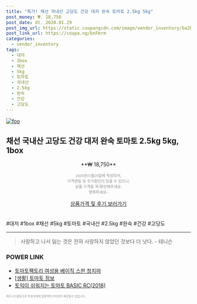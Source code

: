 ```yaml
--- 
title: "특가! 채선 국내산 고당도 건강 대저 완숙 토마토 2.5kg 5kg" 
post_money: ₩. 18,750 
post_date: dt. 2020.01.29 
post_img_url: https://static.coupangcdn.com/image/vendor_inventory/ba2b/ea19b7a67c3974dcb89eca08f736615140890454ba10daba6e4345808816.jpg 
post_link_url: https://coupa.ng/bnFmrm 
categories: 
  - vendor_inventory 
tags: 
  - 대저 
  - 1box 
  - 채선 
  - 5kg 
  - 토마토 
  - 국내산 
  - 2.5kg 
  - 완숙 
  - 건강 
  - 고당도 
--- 
```

[![foo](https://static.coupangcdn.com/image/vendor_inventory/ba2b/ea19b7a67c3974dcb89eca08f736615140890454ba10daba6e4345808816.jpg)](https://coupa.ng/bnFmrm) 

## 채선 국내산 고당도 건강 대저 완숙 토마토 2.5kg 5kg, 1box 
<p style="text-align: center;">**₩ 18,750**</p> 
<p style="text-align: center;"><span style="color: #898c8f; font-family: Georgia,Times,serif; font-size: 0.75em;">2020년01월29일에 작성되어, <br>가격변동 및 추가할인이 있을 수 있으니,<br> 상품 가격을 꼭!확인해주세요.<br>행복하세요~</span> 
</p>	 
<div markdown="0" style="text-align: center;"><a href="https://coupa.ng/bnFmrm" class="btn btn--success">상품가격 및 후기 보러가기</a></div> 
<br><br> 
  #대저 #1box #채선 #5kg #토마토 #국내산 #2.5kg #완숙 #건강 #고당도 
<hr> 

> 사랑하고 나서 잃는 것은 전혀 사랑하지 않았던 것보다 더 낫다. - 테니슨 


### POWER LINK

* <a href="https://blog.naver.com/santokki14/221787063369" target="_blank">토마토팩토리 여성용 베이직 스판 청치마</a>
* <a href="https://blog.naver.com/santokki14/221771157271" target="_blank"> [생활] 토마토 정보 </a>
* <a href="https://blog.naver.com/fasyy4321/221783384919" target="_blank">토익이 쉬워지는 토마토 BASIC RC(2018)</a>

<span style="color: #898c8f; font-family: Georgia,Times,serif; font-size: 0.55em;">파트너스활동으로 작성자에게 일정액의 커미션이 제공될수 있습니다.</span> 
